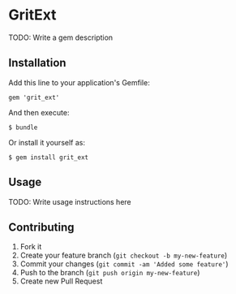 # GritExt

TODO: Write a gem description

## Installation

Add this line to your application's Gemfile:

    gem 'grit_ext'

And then execute:

    $ bundle

Or install it yourself as:

    $ gem install grit_ext

## Usage

TODO: Write usage instructions here

## Contributing

1. Fork it
2. Create your feature branch (`git checkout -b my-new-feature`)
3. Commit your changes (`git commit -am 'Added some feature'`)
4. Push to the branch (`git push origin my-new-feature`)
5. Create new Pull Request
